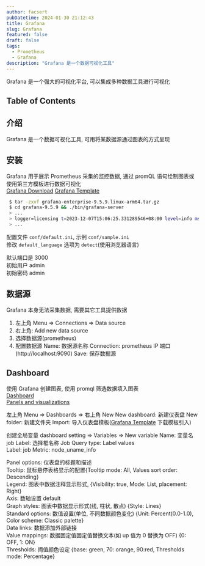 ```yaml
---
author: facsert
pubDatetime: 2024-01-30 21:12:43
title: Grafana
slug: Grafana
featured: false
draft: false
tags:
  - Prometheus
  - Grafana
description: "Grafana 是一个数据可视化工具"
---
```


Grafana 是一个强大的可视化平台, 可以集成多种数据工具进行可视化

## Table of Contents

## 介绍

Grafana 是一个数据可视化工具, 可用将某数据源通过图表的方式呈现

## 安装

Grafana 用于展示 Prometheus 采集的监控数据, 通过 promQL 语句绘制图表或使用第三方模板进行数据可视化  
[Grafana Download](https://grafana.com/grafana/download?pg=graf&plcmt=deploy-box-1)
[Grafana Template](https://grafana.com/grafana/dashboards/)

```bash
 $ tar -zxvf grafana-enterprise-9.5.9.linux-arm64.tar.gz
 $ cd grafana-9.5.9 && ./bin/grafana-server
 > ...
 > logger=licensing t=2023-12-07T15:06:25.331289546+08:00 level=info msg="Validated license token" appURL=http://localhost:3000/ source=disk status=NotFound
 > ...
```

配置文件 `conf/default.ini`, 示例 `conf/sample.ini`  
修改 `default_language` 选项为 `detect`(使用浏览器语言)

默认端口是 3000  
初始用户 admin  
初始密码 admin

## 数据源

Grafana 本身无法采集数据, 需要其它工具提供数据

1. 左上角 Menu => Connections => Data source
2. 右上角: Add new data source
3. 选择数据源(prometheus)
4. 配置数据源
   Name: 数据源名称
   Connection: prometheus IP 端口(http://localhost:9090)
   Save: 保存数据源

## Dashboard

使用 Grafana 创建图表, 使用 promql 筛选数据填入图表  
[Dashboard](https://grafana.com/docs/grafana/latest/dashboards/)  
[Panels and visualizations](https://grafana.com/docs/grafana/latest/panels-visualizations/)

左上角 Menu => Dashboards => 右上角 New
New dashboard: 新建仪表盘
New folder: 新建文件夹
Import: 导入仪表盘模板([Grafana Template](#安装) 下载模板引入)

创建全局变量
dashboard setting => Variables => New variable
Name: 变量名 job
Label: 选择框名称 Job
Query type: Label values  
Label: job
Metric: node_uname_info

Panel options: 仪表盘的标题和描述  
Tooltip: 鼠标悬停表格显示的配置{Tooltip mode: All, Values sort order: Descending}  
Legend: 图表中数据注释显示形式, {Visibility: true, Mode: List, placement: Right}  
Axis: 数轴设置 default  
Graph styles: 图表中数据显示形式(线, 柱状, 散点) {Style: Lines}  
Standard options: 数值设置(单位, 不同数据颜色变化) {Unit: Percent(0.0-1.0), Color scheme: Classic palette}  
Data links: 数据添加外部链接  
Value mappings: 数据固定值固定值替换文本(如 up 值为 0 替换为 OFF) {0: OFF, 1: ON}  
Thresholds: 阈值颜色设定 {base: green, 70: orange, 90:red, Thresholds mode: Percentage}
